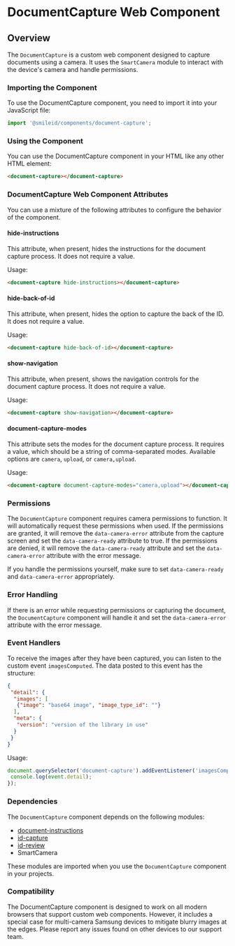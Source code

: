 # DocumentCapture Web Component

## Overview

The `DocumentCapture` is a custom web component designed to capture documents using a camera. It uses the `SmartCamera` module to interact with the device's camera and handle permissions.

### Importing the Component

To use the DocumentCapture component, you need to import it into your JavaScript file:

```js
import '@smileid/components/document-capture';
```

### Using the Component

You can use the DocumentCapture component in your HTML like any other HTML element:

```html
<document-capture></document-capture>
```

### DocumentCapture Web Component Attributes

You can use a mixture of the following attributes to configure the behavior of the component.

#### hide-instructions

This attribute, when present, hides the instructions for the document capture process. It does not require a value.

Usage:

```html
<document-capture hide-instructions></document-capture>
```

#### hide-back-of-id

This attribute, when present, hides the option to capture the back of the ID. It does not require a value.

Usage:

```html
<document-capture hide-back-of-id></document-capture>
```

#### show-navigation

This attribute, when present, shows the navigation controls for the document capture process. It does not require a value.

Usage:

```html
<document-capture show-navigation></document-capture>
```

#### document-capture-modes

This attribute sets the modes for the document capture process. It requires a value, which should be a string of comma-separated modes. Available options are `camera`, `upload`, or `camera,upload`.

Usage:

```html
<document-capture document-capture-modes="camera,upload"></document-capture>
```

### Permissions

The `DocumentCapture` component requires camera permissions to function. It will automatically request these permissions when used. If the permissions are granted, it will remove the `data-camera-error` attribute from the capture screen and set the `data-camera-ready` attribute to true. If the permissions are denied, it will remove the `data-camera-ready` attribute and set the `data-camera-error` attribute with the error message.

If you handle the permissions yourself, make sure to set `data-camera-ready` and `data-camera-error` appropriately.

### Error Handling

If there is an error while requesting permissions or capturing the document, the `DocumentCapture` component will handle it and set the `data-camera-error` attribute with the error message.

### Event Handlers

To receive the images after they have been captured, you can listen to the custom event `imagesComputed`. The data posted to this event has the structure:

```json
{
 "detail": {
  "images": [
   {"image": "base64 image", "image_type_id": ""}
  ],
  "meta": {
   "version": "version of the library in use"
  }
 }
}
```

Usage:

```js
document.querySelector('document-capture').addEventListener('imagesComputed', function(event) {
 console.log(event.detail);
});
```

### Dependencies

The `DocumentCapture` component depends on the following modules:

* [document-instructions](./document-instructions/src/README.md)
* [id-capture](./id-capture/src/README.md)
* [id-review](./id-review/src/README.md)
* SmartCamera

These modules are imported when you use the `DocumentCapture` component in your projects.

### Compatibility

The DocumentCapture component is designed to work on all modern browsers that support custom web components. However, it includes a special case for multi-camera Samsung devices to mitigate blurry images at the edges. Please report any issues found on other devices to our support team.

